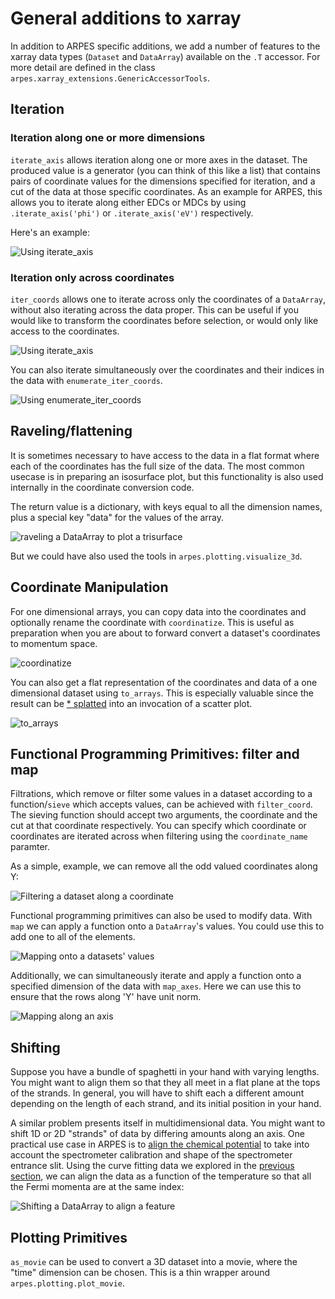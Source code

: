 # General additions to xarray

In addition to ARPES specific additions, we add a number of features
to the xarray data types (`Dataset` and `DataArray`) available on the `.T` 
accessor. For more detail are defined in the class 
`arpes.xarray_extensions.GenericAccessorTools`.

## Iteration

### Iteration along one or more dimensions

`iterate_axis` allows iteration along one or more axes in the dataset. 
The produced value is a generator (you can think of this like a list) that
contains pairs of coordinate values for the dimensions specified for iteration,
and a cut of the data at those specific coordinates. As an example for ARPES,
this allows you to iterate along either EDCs or MDCs by using `.iterate_axis('phi')`
or `.iterate_axis('eV')` respectively.

Here's an example:

![Using iterate_axis](static/iterate-axis.png)

### Iteration only across coordinates

`iter_coords` allows one to iterate across only the coordinates of a `DataArray`,
without also iterating across the data proper. This can be useful if you would like
to transform the coordinates before selection, or would only like access to the 
coordinates.

![Using iterate_axis](static/iter-coords.png)


You can also iterate simultaneously over the coordinates and their indices in the data with
`enumerate_iter_coords`.

![Using enumerate_iter_coords](static/enumerate-iter-coords.png)


## Raveling/flattening

It is sometimes necessary to have access to the data in a flat format where each 
of the coordinates has the full size of the data. The most common usecase is in 
preparing an isosurface plot, but this functionality is also used internally in
the coordinate conversion code.

The return value is a dictionary, with keys equal to all the dimension names, plus
a special key "data" for the values of the array.

![raveling a DataArray to plot a trisurface](static/ravel-trisurf.png)

But we could have also used the tools in `arpes.plotting.visualize_3d`.

## Coordinate Manipulation

For one dimensional arrays, you can copy data into the coordinates and optionally rename the 
coordinate with `coordinatize`. This is useful as preparation when you are about to forward 
convert a dataset's coordinates to momentum space. 

![coordinatize](static/coordinatize.png)

You can also get a flat representation of the coordinates and data of a one dimensional dataset using
`to_arrays`. This is especially valuable since the result can be 
[* splatted](https://docs.python.org/3/tutorial/controlflow.html#unpacking-argument-lists) into an 
invocation of a scatter plot.  

![to_arrays](static/to_arrays.png)

## Functional Programming Primitives: filter and map

Filtrations, which remove or filter some values in a dataset according to a function/`sieve` which
accepts values, can be achieved with `filter_coord`. The sieving function should accept two arguments,
the coordinate and the cut at that coordinate respectively. You can specify which coordinate or 
coordinates are iterated across when filtering using the `coordinate_name` paramter.

As a simple, example, we can remove all the odd valued coordinates along Y:

![Filtering a dataset along a coordinate](static/filter-coord.png)

Functional programming primitives can also be used to modify data. With `map` we can apply a function 
onto a `DataArray`'s values. You could use this to add one to all of the elements.

![Mapping onto a datasets' values](static/map.png)


Additionally, we can simultaneously iterate and apply a function onto a specified dimension of the data
with `map_axes`. Here we can use this to ensure that the rows along 'Y' have unit norm.

![Mapping along an axis](static/map-axes.png)

## Shifting

Suppose you have a bundle of spaghetti in your hand with varying lengths. 
You might want to align them so that they all meet in a flat plane at the tops 
of the strands. In general, you will have to shift each a different amount 
depending on the length of each strand, and its initial position in your hand.

A similar problem presents itself in multidimensional data. You might want to shift 
1D or 2D "strands" of data by differing amounts along an axis. One practical use
case in ARPES is to [align the chemical potential](/fermi-edge-corrections) to take into 
account the spectrometer calibration and shape of the spectrometer entrance slit. Using 
the curve fitting data we explored in the [previous section](/dot-S-functionality), we can
align the data as a function of the temperature so that all the Fermi momenta are at 
the same index: 

![Shifting a DataArray to align a feature](static/shift_by.png)

## Plotting Primitives

`as_movie` can be used to convert a 3D dataset into a movie, where the 
"time" dimension can be chosen. This is a thin wrapper around 
`arpes.plotting.plot_movie`.